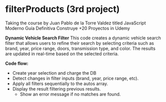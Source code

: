 # filterProducts (3rd project)

Taking the course by Juan Pablo de la Torre Valdez titled JavaScript Moderno Guía Definitiva Construye +20 Proyectos in Udemy

**Dynamic Vehicle Search Filter**
This code creates a dynamic vehicle search filter that allows users to refine their search by selecting criteria such as brand, year, price range, doors, transmission type, and color. The results are updated in real-time based on the selected criteria.

**Code flow:**

- Create year selection and charge the DB
- Detect changes in filter inputs (brand, year, price range, etc).
- Apply all filters sequentially to the autos array.
- Display the result filtering previous results.
  - Show an error message if no matches are found.
